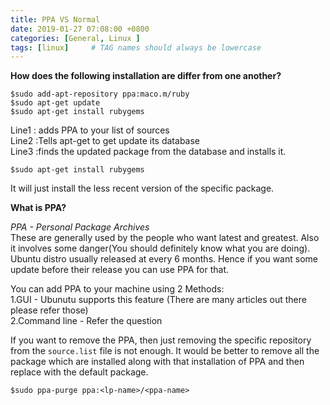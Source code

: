 ```yaml
---
title: PPA VS Normal
date: 2019-01-27 07:08:00 +0800
categories: [General, Linux ]
tags: [linux]     # TAG names should always be lowercase
---
```


**How does the following installation are differ from one another?**

```console
$sudo add-apt-repository ppa:maco.m/ruby 
$sudo apt-get update 
$sudo apt-get install rubygems  
```

Line1 : adds PPA to your list of sources <br/>
Line2 :Tells apt-get to get update its database  
Line3 :finds the updated package from the database and installs it. <br/>

```console
$sudo apt-get install rubygems 
```  

It will just install the less recent version of the specific package.


**What is PPA?**

*PPA - Personal Package Archives* <br/>
These are generally used by the people who want latest and greatest. Also it involves some danger(You should definitely know what you are doing).
Ubuntu distro usually released at every 6 months. Hence if you want some update before their release you can use PPA for that.<br/>

You can add PPA to your machine using 2 Methods: <br/>
1.GUI - Ubunutu supports this feature (There are many articles out there please refer those) <br/>
2.Command line - Refer the question  <br/>

If you want to remove the PPA, then just removing the specific repository from the `source.list` file is not enough.
It would be better to remove all the package which are installed along with that installation of PPA and then replace with the default package.

	$sudo ppa-purge ppa:<lp-name>/<ppa-name>


